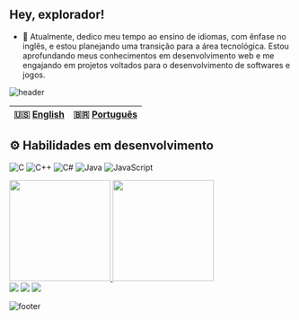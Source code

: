 <h2>Hey, explorador!</h2>

- 🌱 Atualmente, dedico meu tempo ao ensino de idiomas, com ênfase no inglês, e estou planejando uma transição para a área tecnológica. Estou aprofundando meus conhecimentos em desenvolvimento web e me engajando em projetos voltados para o desenvolvimento de softwares e jogos.

![header](https://capsule-render.vercel.app/api?type=waving&height=200&color=6B1F51)

| 🇺🇸 [English](./README-en.Bielamral.md)| 🇧🇷 [Português](./README.md)|
|----------------------------|--------------------------|

## ⚙️ Habilidades em desenvolvimento

![C](https://img.shields.io/badge/c-%2300599C.svg?style=for-the-badge&logo=c&logoColor=white)
![C++](https://img.shields.io/badge/c++-%2300599C.svg?style=for-the-badge&logo=c%2B%2B&logoColor=white)
![C#](https://img.shields.io/badge/c%23-%23239120.svg?style=for-the-badge&logo=csharp&logoColor=white)
![Java](https://img.shields.io/badge/java-%23ED8B00.svg?style=for-the-badge&logo=openjdk&logoColor=white)
![JavaScript](https://img.shields.io/badge/javascript-%23323330.svg?style=for-the-badge&logo=javascript&logoColor=%23F7DF1E)


 <div>
<a href="https://github.com/Bielamral">
<img height="180em" src="https://github-readme-stats.vercel.app/api?username=Bielamral
&show_icons=true,prs&cache_seconds=86400&theme=jolly"></img>
<img height="180em" src="https://github-readme-stats.vercel.app/api/top-langs/?username=Bielamral
&layout=compact&theme=dark"></img>
</a>

<div> 
  <a href="https://instagram.com/gabriel_amaral.br" target="_blank"><img src="https://img.shields.io/badge/-Instagram-%23E4405F?style=for-the-badge&logo=instagram&logoColor=white" target="_blank"></a>
 <a href="https://discord.gg/joeytribbiani3302" target="_blank"><img src="https://img.shields.io/badge/Discord-7289DA?style=for-the-badge&logo=discord&logoColor=white" target="_blank"></a> 
  <a href="https://www.linkedin.com/in/https://www.linkedin.com/in/gabriel-amaral-13319823a/" target="_blank"><img src="https://img.shields.io/badge/-LinkedIn-%230077B5?style=for-the-badge&logo=linkedin&logoColor=white" target="_blank"></a> 
  
![footer](https://capsule-render.vercel.app/api?type=waving&height=140&color=6B1F51&section=footer)
